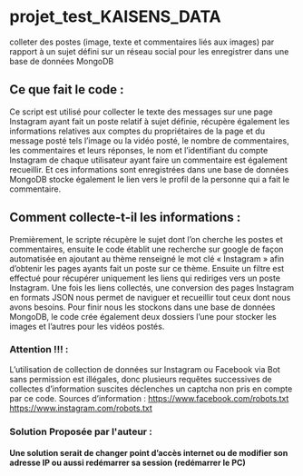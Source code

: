 # projet_test_KAISENS_DATA

colleter des postes (image, texte et commentaires liés aux images) par rapport à un sujet défini sur un réseau social pour les enregistrer dans une base de données MongoDB 


## Ce que fait le code :

Ce script est utilisé pour collecter le texte des messages sur une page Instagram ayant fait un poste relatif à sujet définie, récupère également les informations relatives aux comptes du propriétaires de la page et du message posté tels l’image ou la vidéo posté, le nombre de commentaires, les commentaires et leurs réponses, le nom et l’identifiant du compte Instagram de chaque utilisateur ayant faire un commentaire est également recueillir. Et ces informations sont enregistrées dans une base de données MongoDB stocke également le lien vers le profil de la personne qui a fait le commentaire.

## Comment collecte-t-il les informations :

Premièrement, le scripte récupère le sujet dont l’on cherche les postes et commentaires, ensuite le code établit une recherche sur google de façon automatisée en ajoutant au thème renseigné le mot clé « Instagram » afin d’obtenir les pages ayants fait un poste sur ce thème. Ensuite un filtre est effectué pour récupérer uniquement les liens qui rediriges vers un poste Instagram. Une fois les liens collectés, une conversion des pages Instagram en formats JSON nous permet de naviguer et recueillir tout ceux dont nous avons besoins. Pour finir nous les stockons dans une base de données MongoDB, le code crée également deux dossiers l’une pour stocker les images et l’autres pour les vidéos postés.

### Attention !!! :

L’utilisation de collection de données sur Instagram ou Facebook via Bot sans permission est illégales, donc plusieurs requêtes successives de collectes d’information suscites déclenches un captcha non pris en compte par ce code. 
Sources d’information : 
https://www.facebook.com/robots.txt 
https://www.instagram.com/robots.txt

### Solution Proposée par l'auteur : 
#### Une solution serait de changer point d’accès internet ou de modifier son adresse IP ou aussi redémarrer sa session (redémarrer le PC) 
